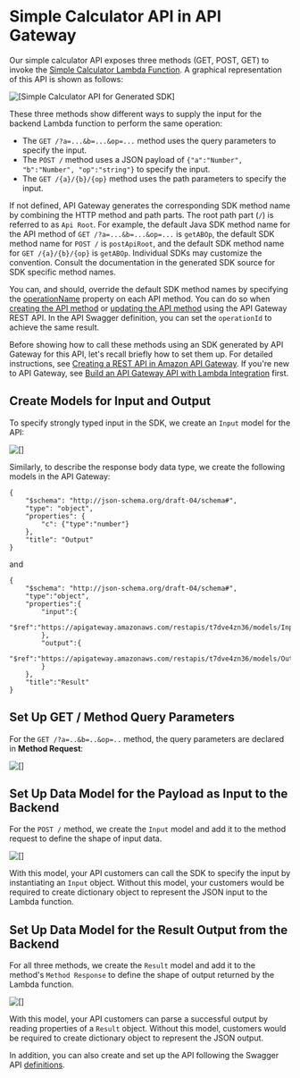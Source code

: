 # Simple Calculator API in API Gateway<a name="simple-calc-lambda-api"></a>

Our simple calculator API exposes three methods \(GET, POST, GET\) to invoke the [Simple Calculator Lambda Function](simple-calc-nodejs-lambda-function.md)\. A graphical representation of this API is shown as follows:

![\[Simple Calculator API for Generated SDK\]](http://docs.aws.amazon.com/apigateway/latest/developerguide/images/simple-calc-api-console-hierarchy.png)

These three methods show different ways to supply the input for the backend Lambda function to perform the same operation: 
+ The `GET /?a=...&b=...&op=...` method uses the query parameters to specify the input\.
+ The `POST /` method uses a JSON payload of `{"a":"Number", "b":"Number", "op":"string"}` to specify the input\.
+ The `GET /{a}/{b}/{op}` method uses the path parameters to specify the input\.

If not defined, API Gateway generates the corresponding SDK method name by combining the HTTP method and path parts\. The root path part \(`/`\) is referred to as `Api Root`\. For example, the default Java SDK method name for the API method of `GET /?a=...&b=...&op=...` is `getABOp`, the default SDK method name for `POST /` is `postApiRoot`, and the default SDK method name for `GET /{a}/{b}/{op}` is `getABOp`\. Individual SDKs may customize the convention\. Consult the documentation in the generated SDK source for SDK specific method names\. 

You can, and should, override the default SDK method names by specifying the [operationName](https://docs.aws.amazon.com/apigateway/api-reference/resource/method/#operationName) property on each API method\. You can do so when [creating the API method](https://docs.aws.amazon.com/apigateway/api-reference/link-relation/method-put/) or [updating the API method](https://docs.aws.amazon.com/apigateway/api-reference/link-relation/method-update/) using the API Gateway REST API\. In the API Swagger definition, you can set the `operationId` to achieve the same result\.

Before showing how to call these methods using an SDK generated by API Gateway for this API, let's recall briefly how to set them up\. For detailed instructions, see [Creating a REST API in Amazon API Gateway](how-to-create-api.md)\. If you're new to API Gateway, see [Build an API Gateway API with Lambda Integration](getting-started-with-lambda-integration.md) first\.

## Create Models for Input and Output<a name="simple-calc-lambda-api-create-models-for-input-and-output"></a>

To specify strongly typed input in the SDK, we create an `Input` model for the API:

![\[\]](http://docs.aws.amazon.com/apigateway/latest/developerguide/images/simple-calc-api-create-input-model.png)

Similarly, to describe the response body data type, we create the following models in the API Gateway:

```
{
    "$schema": "http://json-schema.org/draft-04/schema#",
    "type": "object",
    "properties": {
        "c": {"type":"number"}
    },
    "title": "Output"
}
```

and

```
{
    "$schema": "http://json-schema.org/draft-04/schema#",
    "type":"object",
    "properties":{
        "input":{
            "$ref":"https://apigateway.amazonaws.com/restapis/t7dve4zn36/models/Input"
        },
        "output":{
            "$ref":"https://apigateway.amazonaws.com/restapis/t7dve4zn36/models/Output"
        }
    },
    "title":"Result"
}
```

## Set Up GET / Method Query Parameters<a name="simple-calc-lambda-api-set-up-get-method-query-parameters"></a>

For the `GET /?a=..&b=..&op=..` method, the query parameters are declared in **Method Request**:

![\[\]](http://docs.aws.amazon.com/apigateway/latest/developerguide/images/simple-calc-api-get-root-method-execution.png)

## Set Up Data Model for the Payload as Input to the Backend<a name="simple-calc-lambda-api-set-up-post-method-body-data-type"></a>

For the `POST /` method, we create the `Input` model and add it to the method request to define the shape of input data\. 

![\[\]](http://docs.aws.amazon.com/apigateway/latest/developerguide/images/simple-calc-api-post-root-method-request.png)

With this model, your API customers can call the SDK to specify the input by instantiating an `Input` object\. Without this model, your customers would be required to create dictionary object to represent the JSON input to the Lambda function\. 

## Set Up Data Model for the Result Output from the Backend<a name="simple-calc-lambda-api-set-up-all-methods-result-data-type"></a>

For all three methods, we create the `Result` model and add it to the method's `Method Response` to define the shape of output returned by the Lambda function\.

![\[\]](http://docs.aws.amazon.com/apigateway/latest/developerguide/images/simple-calc-api-get-abop-method-response.png)

With this model, your API customers can parse a successful output by reading properties of a `Result` object\. Without this model, customers would be required to create dictionary object to represent the JSON output\. 

In addition, you can also create and set up the API following the Swagger API [definitions](simple-calc-lambda-api-swagger-definition.md)\.
